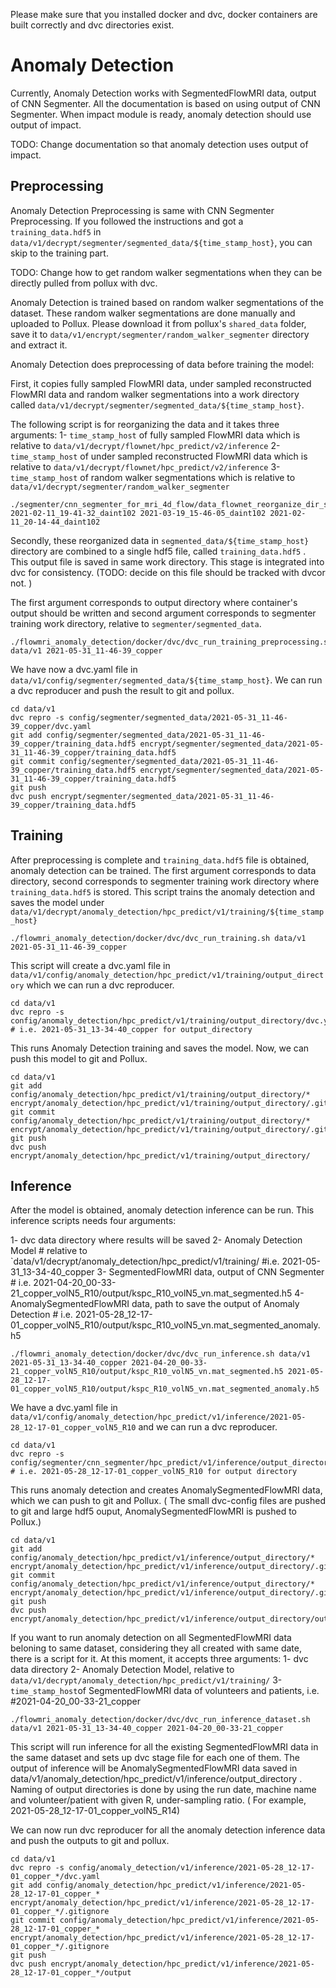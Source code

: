 Please make sure that you installed docker and dvc, docker containers are built correctly and dvc directories exist.

# Anomaly Detection

Currently, Anomaly Detection works with SegmentedFlowMRI data, output of CNN Segmenter. All the documentation is based on using output of CNN Segmenter. When impact module is ready, anomaly detection should use output of impact. 

TODO: Change documentation so that anomaly detection uses output of impact.

## Preprocessing 

Anomaly Detection Preprocessing is same with CNN Segmenter Preprocessing. If you followed the instructions and got a `training_data.hdf5` in `data/v1/decrypt/segmenter/segmented_data/${time_stamp_host}`, you can skip to the training part. 

TODO: Change how to get random walker segmentations when they can be directly pulled from pollux with dvc. 

Anomaly Detection is trained based on random walker segmentations of the dataset. These random walker segmentations are done manually and uploaded to Pollux. Please download it from pollux's `shared_data` folder, save it to `data/v1/encrypt/segmenter/random_walker_segmenter` directory and extract it.

Anomaly Detection does preprocessing of data before training the model:

First, it copies fully sampled FlowMRI data, under sampled reconstructed FlowMRI data and random walker segmentations into a work directory called `data/v1/decrypt/segmenter/segmented_data/${time_stamp_host}`.

The following script is for reorganizing the data and it takes three arguments: 
1- `time_stamp_host` of fully sampled FlowMRI data which is relative to `data/v1/decrypt/flownet/hpc_predict/v2/inference`
2- `time_stamp_host` of under sampled reconstructed FlowMRI data which is relative to `data/v1/decrypt/flownet/hpc_predict/v2/inference` 
3- `time_stamp_host` of random walker segmentations which is relative to `data/v1/decrypt/segmenter/random_walker_segmenter` 

```
./segmenter/cnn_segmenter_for_mri_4d_flow/data_flownet_reorganize_dir_structure.sh 2021-02-11_19-41-32_daint102 2021-03-19_15-46-05_daint102 2021-02-11_20-14-44_daint102

```
Secondly, these reorganized data in `segmented_data/${time_stamp_host}` directory are combined to a single hdf5 file, called `training_data.hdf5` . This output file is saved in same work directory. This stage is integrated into dvc for consistency. (TODO: decide on this file should be tracked with dvcor not. )

The first argument corresponds to output directory where container's output should be written and second argument corresponds to segmenter training work directory, relative to `segmenter/segmented_data`.

```
./flowmri_anomaly_detection/docker/dvc/dvc_run_training_preprocessing.sh data/v1 2021-05-31_11-46-39_copper 
```
We have now a dvc.yaml file in `data/v1/config/segmenter/segmented_data/${time_stamp_host}`. We can run a dvc reproducer and push the result to git and pollux.
```
cd data/v1
dvc repro -s config/segmenter/segmented_data/2021-05-31_11-46-39_copper/dvc.yaml
git add config/segmenter/segmented_data/2021-05-31_11-46-39_copper/training_data.hdf5 encrypt/segmenter/segmented_data/2021-05-31_11-46-39_copper/training_data.hdf5
git commit config/segmenter/segmented_data/2021-05-31_11-46-39_copper/training_data.hdf5 encrypt/segmenter/segmented_data/2021-05-31_11-46-39_copper/training_data.hdf5
git push
dvc push encrypt/segmenter/segmented_data/2021-05-31_11-46-39_copper/training_data.hdf5
```

## Training

After preprocessing is complete and `training_data.hdf5` file is obtained, anomaly detection can be trained. The first argument corresponds to data directory, second corresponds to segmenter training work directory where `training_data.hdf5` is stored. This script trains the anomaly detection and saves the model under `data/v1/decrypt/anomaly_detection/hpc_predict/v1/training/${time_stamp_host}`

```
./flowmri_anomaly_detection/docker/dvc/dvc_run_training.sh data/v1 2021-05-31_11-46-39_copper
```

This script will create a dvc.yaml file in `data/v1/config/anomaly_detection/hpc_predict/v1/training/output_directory` which we can run a dvc reproducer.

```
cd data/v1
dvc repro -s config/anomaly_detection/hpc_predict/v1/training/output_directory/dvc.yaml # i.e. 2021-05-31_13-34-40_copper for output_directory

```
This runs Anomaly Detection training and saves the model. Now, we can push this model to git and Pollux.

```
cd data/v1
git add config/anomaly_detection/hpc_predict/v1/training/output_directory/* encrypt/anomaly_detection/hpc_predict/v1/training/output_directory/.gitignore
git commit config/anomaly_detection/hpc_predict/v1/training/output_directory/* encrypt/anomaly_detection/hpc_predict/v1/training/output_directory/.gitignore
git push
dvc push encrypt/anomaly_detection/hpc_predict/v1/training/output_directory/
```
## Inference

After the model is obtained, anomaly detection inference can be run. This inference scripts needs four arguments:

1- dvc data directory where results will be saved 
2- Anomaly Detection Model # relative to `data/v1/decrypt/anomaly_detection/hpc_predict/v1/training/ #i.e. 2021-05-31_13-34-40_copper
3- SegmentedFlowMRI data, output of CNN Segmenter # i.e. 2021-04-20_00-33-21_copper_volN5_R10/output/kspc_R10_volN5_vn.mat_segmented.h5
4- AnomalySegmentedFlowMRI data, path to save the output of Anomaly Detection # i.e. 2021-05-28_12-17-01_copper_volN5_R10/output/kspc_R10_volN5_vn.mat_segmented_anomaly.h5

```
./flowmri_anomaly_detection/docker/dvc/dvc_run_inference.sh data/v1 2021-05-31_13-34-40_copper 2021-04-20_00-33-21_copper_volN5_R10/output/kspc_R10_volN5_vn.mat_segmented.h5 2021-05-28_12-17-01_copper_volN5_R10/output/kspc_R10_volN5_vn.mat_segmented_anomaly.h5
```

We have a dvc.yaml file in `data/v1/config/anomaly_detection/hpc_predict/v1/inference/2021-05-28_12-17-01_copper_volN5_R10` and we can run a dvc reproducer.

```
cd data/v1
dvc repro -s config/segmenter/cnn_segmenter/hpc_predict/v1/inference/output_directory/dvc.yaml # i.e. 2021-05-28_12-17-01_copper_volN5_R10 for output directory
```

This runs anomaly detection and creates AnomalySegmentedFlowMRI data, which we can push to git and Pollux. ( The small dvc-config files are pushed to git and large hdf5 ouput, AnomalySegmentedFlowMRI is pushed to Pollux.)

```
cd data/v1
git add config/anomaly_detection/hpc_predict/v1/inference/output_directory/* encrypt/anomaly_detection/hpc_predict/v1/inference/output_directory/.gitignore
git commit config/anomaly_detection/hpc_predict/v1/inference/output_directory/* encrypt/anomaly_detection/hpc_predict/v1/inference/output_directory/.gitignore
git push 
dvc push encrypt/anomaly_detection/hpc_predict/v1/inference/output_directory/output
```

If you want to run anomaly detection on all SegmentedFlowMRI data beloning to same dataset, considering they all created with same date, there is a script for it. At this moment, it accepts three arguments:
1- dvc data directory
2- Anomaly Detection Model, relative to `data/v1/decrypt/anomaly_detection/hpc_predict/v1/training/`
3- `time_stamp_host`of SegmentedFlowMRI data of volunteers and patients, i.e. #2021-04-20_00-33-21_copper

```
./flowmri_anomaly_detection/docker/dvc/dvc_run_inference_dataset.sh data/v1 2021-05-31_13-34-40_copper 2021-04-20_00-33-21_copper
```

This script will run inference for all the existing SegmentedFlowMRI data in the same dataset and sets up dvc stage file for each one of them. The output of inference will be AnomalySegmentedFlowMRI data saved in data/v1/anomaly_detection/hpc_predict/v1/inference/output_directory . Naming of output directories is done by using the run date, machine name and volunteer/patient with given R, under-sampling ratio. ( For example, 2021-05-28_12-17-01_copper_volN5_R14)

We can now run dvc reproducer for all the anomaly detection inference data and push the outputs to git and pollux.
```
cd data/v1
dvc repro -s config/anomaly_detection/v1/inference/2021-05-28_12-17-01_copper_*/dvc.yaml
git add config/anomaly_detection/hpc_predict/v1/inference/2021-05-28_12-17-01_copper_* encrypt/anomaly_detection/hpc_predict/v1/inference/2021-05-28_12-17-01_copper_*/.gitignore
git commit config/anomaly_detection/hpc_predict/v1/inference/2021-05-28_12-17-01_copper_* encrypt/anomaly_detection/hpc_predict/v1/inference/2021-05-28_12-17-01_copper_*/.gitignore
git push
dvc push encrypt/anomaly_detection/hpc_predict/v1/inference/2021-05-28_12-17-01_copper_*/output
```
 
